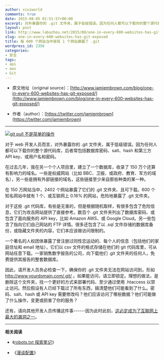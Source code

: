 ```yaml
---
author: viviworld
comments: true
date: 2015-08-05 01:51:57+00:00
excerpt: 对外暴露你的 .git 文件夹，属于低级错误。因为任何人都可以下载你的整个源代码库，后者常包括数据库密码、salt、hash 和第三方 API key、或用户名和密码。
layout: post
link: http://www.labazhou.net/2015/08/one-in-every-600-websites-has-git-exposed/
slug: one-in-every-600-websites-has-git-exposed
title: 每 600 个网站当中就有 1 个网站暴露了 .git
wordpress_id: 2356
categories:
- 安全
tags:
- api
- aws
- Git
---
```



	
  * 原文地址（original source）：[http://www.jamiembrown.com/blog/one-in-every-600-websites-has-git-exposed/](http://www.jamiembrown.com/blog/one-in-every-600-websites-has-git-exposed/)

	
  * 作者（author）：[https://twitter.com/jamiembrown](https://twitter.com/jamiembrown)





* * *



[![git pull 不是简单的操作](http://www.labazhou.net/wp-content/uploads/2015/08/git-pull.jpg)](http://www.labazhou.net/wp-content/uploads/2015/08/git-pull.jpg)

对于 web 开发人员而言，对外暴露你的 .git 文件夹，属于低级错误。因为任何人都可以下载你的整个源代码库，后者常包括数据库密码、salt、hash 和第三方 API key、或用户名和密码。

在过去几年，我在另一个个人项目里，建立了一个数据库，收录了 150 万个还算有影响力的域名。一些是权威网站（比如 BBC、卫报、或政府、教育、军方的域名），另一些是拥有外部链接的域名，这些链接至少来自那些种类的某一种。

在 150 万网站当中，2402 个网站暴露了它们的 .git 文件夹、且可下载。600 个知名网站中就有 1 个、或互联网上 0.16% 的网站，危险地暴露了 .git 文件夹。

对于这些 .git 代码库，有些是无害的，但是根据随机取样，有很多包含了危险信息，它们为攻击网站提供了直接参考。数百个 .git 文件夹列出了数据库密码、或包含了面向服务的 API key，比如 Amazon AWS、或 Google Cloud。另一些包含了指向它们自己网站的 FTP 详情。很多还包含了以 .sql 文件存储的数据库备份，或隐藏文件夹的内容，它们本应该做访问限制的。

一个著名的人权团体暴露了曾注册过同性恋运动的、每个人的信息（包括他们的家庭住址和 email 地址），它们以 csv 文件的格式存储在他们的 git 代码库里，可从网站任意下载。一家销售数字报告的公司，向下载他们 .git 文件夹的任何人，免费提供其报告的整套数据库。

因此，请开发人员务必检查一下，确保你的 .git 文件夹无法在网站访问到，形如 http://www.yourdomain.com/.git/ 。如果能访问，请立即锁定。理想的做法，是删除这个文件夹，找一个更好的方式来部署代码、至少通过使用 .htaccess 以禁止访问。然后假设有人已经下载过了所有东西，搞清楚他们可能看到了什么。密码、salt、hash 或 API key 需要修改吗？他们应该访问了哪些数据？他们可能做了什么操作，变更或损害了你的服务？

还有，请向其他开发人员传播这件事------因为此时此刻，[这必定成为了互联网上最大的漏洞之一](http://www.labazhou.net/2015/01/why-do-we-still-write-insecure-software/)。



* * *



**相关阅读**



	
  * 《[robots.txt 探索笔记](http://www.labazhou.net/2015/05/what-one-may-find-in-robots-txt/)》

	
  * 《[漫谈配置](http://www.labazhou.net/2015/03/devops-the-problem-with-configurations/)》


